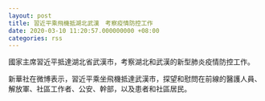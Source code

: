 ```yaml
---
layout: post
title: 習近平乘飛機抵湖北武漢　考察疫情防控工作
date: 2020-03-10 11:20:57.000000000 +08:00
categories: rss
---
```


國家主席習近平抵達湖北省武漢市，考察湖北和武漢的新型肺炎疫情防控工作。

新華社在微博表示，習近平乘坐飛機抵達武漢市，探望和慰問在前線的醫護人員、解放軍、社區工作者、公安、幹部，以及患者和社區居民。
